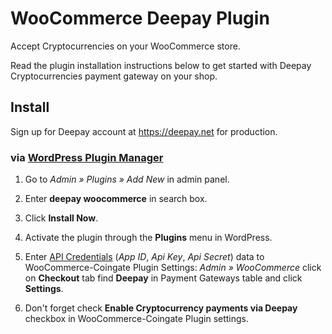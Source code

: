 # WooCommerce Deepay Plugin

Accept Cryptocurrencies on your WooCommerce store.

Read the plugin installation instructions below to get started with Deepay Cryptocurrencies payment gateway on your shop.

## Install

Sign up for Deepay account at <https://deepay.net> for production.

### via [WordPress Plugin Manager](https://codex.wordpress.org/Plugins_Add_New_Screen)

1. Go to *Admin » Plugins » Add New* in admin panel.

2. Enter **deepay woocommerce** in search box.

3. Click **Install Now**.

4. Activate the plugin through the **Plugins** menu in WordPress.

5. Enter [API Credentials](https://deepay.net) (*App ID*, *Api Key*, *Api Secret*) data to WooCommerce-Coingate Plugin Settings: *Admin » WooCommerce* click on **Checkout** tab find **Deepay** in Payment Gateways table and click **Settings**.

6. Don't forget check **Enable Cryptocurrency payments via Deepay** checkbox in WooCommerce-Coingate Plugin settings.